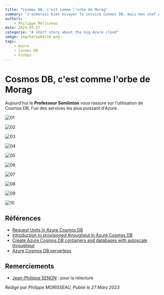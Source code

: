 ```yaml
---
title: "Cosmos DB, c'est comme l'orbe de Morag"
summary: "J'aimerais bien essayer le service Cosmos DB, mais mon chef n'est pas d'accord. Il me dit que ça coûte trop cher. C'est vrai ?"
authors:
    - Philippe Morisseau
date: 2023-03-27
categorie: "A short story about the big Azure cloud"
image: img/bd/ep04/10.png
tags:
    - Azure
    - Cosmos DB
    - FinOps
---
```


# Cosmos DB, c'est comme l'orbe de Morag

Aujourd'hui le **Professeur Somlinton** vous rassure sur l'utilisation de Cosmos DB, l'un des services les plus puissant d'Azure.

![01](../../img/bd/ep04/01.png)

![02](../../img/bd/ep04/02.png)

![03](../../img/bd/ep04/03.png)

![04](../../img/bd/ep04/04.png)

![05](../../img/bd/ep04/05.png)

![06](../../img/bd/ep04/06.png)

![07](../../img/bd/ep04/07.png)

![08](../../img/bd/ep04/08.png)

![09](../../img/bd/ep04/09.png)

![10](../../img/bd/ep04/10.png)

## Références

- [Request Units in Azure Cosmos DB](https://learn.microsoft.com/en-us/azure/cosmos-db/request-units?WT.mc_id=AZ-MVP-5004832)
- [Introduction to provisioned throughput in Azure Cosmos DB](https://learn.microsoft.com/en-us/azure/cosmos-db/set-throughput?WT.mc_id=AZ-MVP-5004832)
- [Create Azure Cosmos DB containers and databases with autoscale throughput](https://learn.microsoft.com/en-us/azure/cosmos-db/provision-throughput-autoscale?WT.mc_id=AZ-MVP-5004832)
- [Azure Cosmos DB serverless](https://learn.microsoft.com/en-us/azure/cosmos-db/serverless?WT.mc_id=AZ-MVP-5004832)

## Remerciements

- [Jean-Philippe SENON](https://www.linkedin.com/in/jeanphilippesenon/) : pour la relecture

_Rédigé par Philippe MORISSEAU, Publié le 27 Mars 2023_
